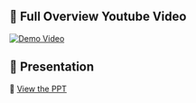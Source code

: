## 📂 Full Overview Youtube Video  
[![Demo Video](https://img.youtube.com/vi/05N1trXYmDM/0.jpg)](https://www.youtube.com/watch?v=05N1trXYmDM)


## 📑 Presentation  
📂 [View the PPT](https://docs.google.com/presentation/d/1yVFkeWcKQwNP2vT9YOqqRJ-vi9DlyBGn/view)
